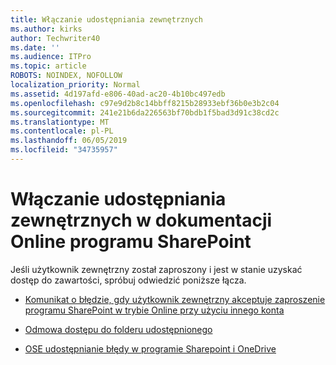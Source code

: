 ```yaml
---
title: Włączanie udostępniania zewnętrznych
ms.author: kirks
author: Techwriter40
ms.date: ''
ms.audience: ITPro
ms.topic: article
ROBOTS: NOINDEX, NOFOLLOW
localization_priority: Normal
ms.assetid: 4d197afd-e806-40ad-ac20-4b10bc497edb
ms.openlocfilehash: c97e9d2b8c14bbff8215b28933ebf36b0e3b2c04
ms.sourcegitcommit: 241e21b6da226563bf70bdb1f5bad3d91c38cd2c
ms.translationtype: MT
ms.contentlocale: pl-PL
ms.lasthandoff: 06/05/2019
ms.locfileid: "34735957"
---
```

# <a name="enable-external-sharing-in-sharepoint-online"></a>Włączanie udostępniania zewnętrznych w dokumentacji Online programu SharePoint

Jeśli użytkownik zewnętrzny został zaproszony i jest w stanie uzyskać dostęp do zawartości, spróbuj odwiedzić poniższe łącza.

- [Komunikat o błędzie, gdy użytkownik zewnętrzny akceptuje zaproszenie programu SharePoint w trybie Online przy użyciu innego konta](https://support.office.com/en-us/article/Error-message-when-an-external-user-accepts-a-SharePoint-Online-invitation-by-using-another-account-f0d34413-ea7c-42c7-a485-c4e5d421e5f0)

- [Odmowa dostępu do folderu udostępnionego](https://support.office.com/client/d678b57a-53ad-4414-9423-d8726a0c532f)

- [OSE udostępnianie błędy w programie Sharepoint i OneDrive](https://docs.microsoft.com/en-us/sharepoint/sharepoint-onedrive-error-message)

